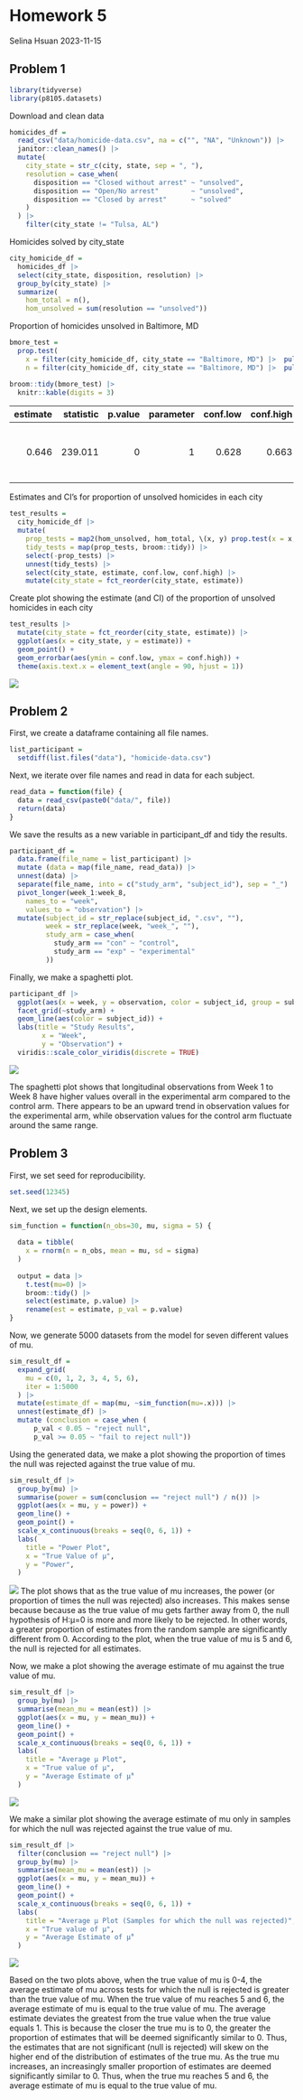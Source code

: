 Homework 5
================
Selina Hsuan
2023-11-15

## Problem 1

``` r
library(tidyverse)
library(p8105.datasets)
```

Download and clean data

``` r
homicides_df = 
  read_csv("data/homicide-data.csv", na = c("", "NA", "Unknown")) |> 
  janitor::clean_names() |> 
  mutate(
    city_state = str_c(city, state, sep = ", "),
    resolution = case_when(
      disposition == "Closed without arrest" ~ "unsolved",
      disposition == "Open/No arrest"        ~ "unsolved",
      disposition == "Closed by arrest"      ~ "solved"
    )
  ) |> 
    filter(city_state != "Tulsa, AL") 
```

Homicides solved by city_state

``` r
city_homicide_df = 
  homicides_df |> 
  select(city_state, disposition, resolution) |> 
  group_by(city_state) |> 
  summarize(
    hom_total = n(),
    hom_unsolved = sum(resolution == "unsolved"))
```

Proportion of homicides unsolved in Baltimore, MD

``` r
bmore_test = 
  prop.test(
    x = filter(city_homicide_df, city_state == "Baltimore, MD") |>  pull(hom_unsolved),
    n = filter(city_homicide_df, city_state == "Baltimore, MD") |>  pull(hom_total)) 

broom::tidy(bmore_test) |> 
  knitr::kable(digits = 3)
```

| estimate | statistic | p.value | parameter | conf.low | conf.high | method                                               | alternative |
|---------:|----------:|--------:|----------:|---------:|----------:|:-----------------------------------------------------|:------------|
|    0.646 |   239.011 |       0 |         1 |    0.628 |     0.663 | 1-sample proportions test with continuity correction | two.sided   |

Estimates and CI’s for proportion of unsolved homicides in each city

``` r
test_results = 
  city_homicide_df |> 
  mutate(
    prop_tests = map2(hom_unsolved, hom_total, \(x, y) prop.test(x = x, n = y)),
    tidy_tests = map(prop_tests, broom::tidy)) |> 
    select(-prop_tests) |> 
    unnest(tidy_tests) |> 
    select(city_state, estimate, conf.low, conf.high) |> 
    mutate(city_state = fct_reorder(city_state, estimate))
```

Create plot showing the estimate (and CI) of the proportion of unsolved
homicides in each city

``` r
test_results |> 
  mutate(city_state = fct_reorder(city_state, estimate)) |> 
  ggplot(aes(x = city_state, y = estimate)) + 
  geom_point() + 
  geom_errorbar(aes(ymin = conf.low, ymax = conf.high)) + 
  theme(axis.text.x = element_text(angle = 90, hjust = 1))
```

![](p8105_hw5_sh4354_files/figure-gfm/unnamed-chunk-6-1.png)<!-- -->

## Problem 2

First, we create a dataframe containing all file names.

``` r
list_participant = 
  setdiff(list.files("data"), "homicide-data.csv")
```

Next, we iterate over file names and read in data for each subject.

``` r
read_data = function(file) {
  data = read_csv(paste0("data/", file))
  return(data)
}
```

We save the results as a new variable in participant_df and tidy the
results.

``` r
participant_df = 
  data.frame(file_name = list_participant) |> 
  mutate (data = map(file_name, read_data)) |> 
  unnest(data) |> 
  separate(file_name, into = c("study_arm", "subject_id"), sep = "_") |> 
  pivot_longer(week_1:week_8,
    names_to = "week", 
    values_to = "observation") |> 
  mutate(subject_id = str_replace(subject_id, ".csv", ""),
         week = str_replace(week, "week_", ""), 
         study_arm = case_when(
           study_arm == "con" ~ "control",
           study_arm == "exp" ~ "experimental"
         )) 
```

Finally, we make a spaghetti plot.

``` r
participant_df |> 
  ggplot(aes(x = week, y = observation, color = subject_id, group = subject_id)) + 
  facet_grid(~study_arm) +
  geom_line(aes(color = subject_id)) +
  labs(title = "Study Results", 
        x = "Week",
        y = "Observation") +
  viridis::scale_color_viridis(discrete = TRUE)
```

![](p8105_hw5_sh4354_files/figure-gfm/unnamed-chunk-10-1.png)<!-- -->

The spaghetti plot shows that longitudinal observations from Week 1 to
Week 8 have higher values overall in the experimental arm compared to
the control arm. There appears to be an upward trend in observation
values for the experimental arm, while observation values for the
control arm fluctuate around the same range.

## Problem 3

First, we set seed for reproducibility.

``` r
set.seed(12345)
```

Next, we set up the design elements.

``` r
sim_function = function(n_obs=30, mu, sigma = 5) {
  
  data = tibble(
    x = rnorm(n = n_obs, mean = mu, sd = sigma)
  )
  
  output = data |> 
    t.test(mu=0) |> 
    broom::tidy() |>
    select(estimate, p.value) |>
    rename(est = estimate, p_val = p.value)
}
```

Now, we generate 5000 datasets from the model for seven different values
of mu.

``` r
sim_result_df =
  expand_grid(
    mu = c(0, 1, 2, 3, 4, 5, 6),
    iter = 1:5000
  ) |> 
  mutate(estimate_df = map(mu, ~sim_function(mu=.x))) |> 
  unnest(estimate_df) |> 
  mutate (conclusion = case_when (
      p_val < 0.05 ~ "reject null",
      p_val >= 0.05 ~ "fail to reject null"))
```

Using the generated data, we make a plot showing the proportion of times
the null was rejected against the true value of mu.

``` r
sim_result_df |> 
  group_by(mu) |> 
  summarise(power = sum(conclusion == "reject null") / n()) |> 
  ggplot(aes(x = mu, y = power)) +
  geom_line() +
  geom_point() + 
  scale_x_continuous(breaks = seq(0, 6, 1)) +
  labs(
    title = "Power Plot",
    x = "True Value of μ",
    y = "Power", 
  ) 
```

![](p8105_hw5_sh4354_files/figure-gfm/unnamed-chunk-14-1.png)<!-- -->
The plot shows that as the true value of mu increases, the power (or
proportion of times the null was rejected) also increases. This makes
sense because because as the true value of mu gets farther away from 0,
the null hypothesis of H:μ=0 is more and more likely to be rejected. In
other words, a greater proportion of estimates from the random sample
are significantly different from 0. According to the plot, when the true
value of mu is 5 and 6, the null is rejected for all estimates.

Now, we make a plot showing the average estimate of mu against the true
value of mu.

``` r
sim_result_df |> 
  group_by(mu) |> 
  summarise(mean_mu = mean(est)) |>
  ggplot(aes(x = mu, y = mean_mu)) +
  geom_line() +
  geom_point() +
  scale_x_continuous(breaks = seq(0, 6, 1)) +
  labs(
    title = "Average μ Plot",
    x = "True value of μ",
    y = "Average Estimate of μ̂"
  ) 
```

![](p8105_hw5_sh4354_files/figure-gfm/unnamed-chunk-15-1.png)<!-- -->

We make a similar plot showing the average estimate of mu only in
samples for which the null was rejected against the true value of mu.

``` r
sim_result_df |> 
  filter(conclusion == "reject null") |> 
  group_by(mu) |> 
  summarise(mean_mu = mean(est)) |> 
  ggplot(aes(x = mu, y = mean_mu)) +
  geom_line() +
  geom_point() +
  scale_x_continuous(breaks = seq(0, 6, 1)) +
  labs(
    title = "Average μ Plot (Samples for which the null was rejected)",
    x = "True value of μ",
    y = "Average Estimate of μ̂"
  ) 
```

![](p8105_hw5_sh4354_files/figure-gfm/unnamed-chunk-16-1.png)<!-- -->

Based on the two plots above, when the true value of mu is 0-4, the
average estimate of mu across tests for which the null is rejected is
greater than the true value of mu. When the true value of mu reaches 5
and 6, the average estimate of mu is equal to the true value of mu. The
average estimate deviates the greatest from the true value when the true
value equals 1. This is because the closer the true mu is to 0, the
greater the proportion of estimates that will be deemed significantly
similar to 0. Thus, the estimates that are not significant (null is
rejected) will skew on the higher end of the distribution of estimates
of the true mu. As the true mu increases, an increasingly smaller
proportion of estimates are deemed significantly similar to 0. Thus,
when the true mu reaches 5 and 6, the average estimate of mu is equal to
the true value of mu.
